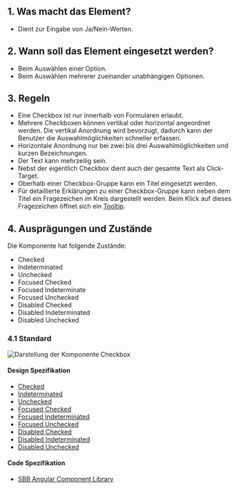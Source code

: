 ## 1. Was macht das Element?
* Dient zur Eingabe von Ja/Nein-Werten.

## 2. Wann soll das Element eingesetzt werden? 
* Beim Auswählen einer Option.
* Beim Auswählen mehrerer zueinander unabhängigen Optionen.

## 3. Regeln 
* Eine Checkbox ist nur innerhalb von Formularen erlaubt.
* Mehrere Checkboxen können vertikal oder horizontal angeordnet werden. Die vertikal Anordnung wird bevorzugt, dadurch kann der Benutzer die Auswahlmöglichkeiten schneller erfassen.
* Horizontale Anordnung nur bei zwei bis drei Auswahlmöglichkeiten und kurzen Bezeichnungen.
* Der Text kann mehrzeilig sein.
* Nebst der eigentlich Checkbox dient auch der gesamte Text als Click-Target.
* Oberhalb einer Checkbox-Gruppe kann ein Titel eingesetzt werden.
* Für detaillierte Erklärungen zu einer Checkbox-Gruppe kann neben dem Titel ein Fragezeichen im Kreis dargestellt werden. Beim Klick auf dieses Fragezeichen öffnet sich ein [Tooltip](https://digital.sbb.ch/webapps/components/tooltip).

## 4. Ausprägungen und Zustände 
Die Komponente hat folgende Zustände:
* Checked
* Indeterminated
* Unchecked
* Focused Checked
* Focused Indeterminate
* Focused Unchecked
* Disabled Checked
* Disabled Indeterminated
* Disabled Unchecked

### 4.1 Standard
![Darstellung der Komponente Checkbox](https://raw.githubusercontent.com/sbb-design-systems/sbb-design-system/master/webapp/components/checkbox/images/checkbox_default.png 'class: image')

#### Design Spezifikation
* [Checked](https://sbb.invisionapp.com/d/main#/console/17140415/355318402/inspect)
* [Indeterminated](https://sbb.invisionapp.com/d/main#/console/17140415/355318403/inspect)
* [Unchecked](https://sbb.invisionapp.com/d/main#/console/17140415/355318404/inspect)
* [Focused Checked](https://sbb.invisionapp.com/d/main#/console/17140415/355318405/inspect)
* [Focused Indeterminated](https://sbb.invisionapp.com/d/main#/console/17140415/355318406/inspect)
* [Focused Unchecked](https://sbb.invisionapp.com/d/main#/console/17140415/355318407/inspect)
* [Disabled Checked](https://sbb.invisionapp.com/d/main#/console/17140415/355318408/inspect)
* [Disabled Indeterminated](https://sbb.invisionapp.com/d/main#/console/17140415/355318409/inspect)
* [Disabled Unchecked](https://sbb.invisionapp.com/d/main#/console/17140415/355318410/inspect)

#### Code Spezifikation
* [SBB Angular Component Library](https://sbb-angular.app.sbb.ch/latest/business/components/checkbox)
